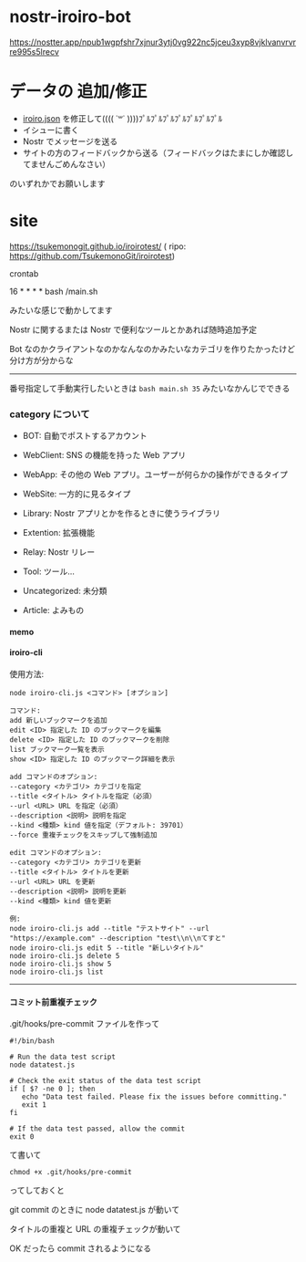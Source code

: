# nostr-iroiro-bot

https://nostter.app/npub1wgpfshr7xjnur3ytj0vg922nc5jceu3xyp8vjklvanvrvrre995s5lrecv

# データの 追加/修正

- [iroiro.json](./iroiro.json) を修正して(((( ˙꒳​˙ ))))ﾌﾟﾙﾌﾟﾙﾌﾟﾙﾌﾟﾙﾌﾟﾙﾌﾟﾙﾌﾟﾙ
- イシューに書く
- Nostr でメッセージを送る
- サイトの方のフィードバックから送る（フィードバックはたまにしか確認してませんごめんなさい）

のいずれかでお願いします

# site

https://tsukemonogit.github.io/iroirotest/ ( ripo: https://github.com/TsukemonoGit/iroirotest)

crontab

16 \* \* \* \* bash /main.sh

みたいな感じで動かしてます

Nostr に関するまたは Nostr で便利なツールとかあれば随時追加予定

Bot なのかクライアントなのかなんなのかみたいなカテゴリを作りたかったけど分け方が分からな

---

番号指定して手動実行したいときは
`bash main.sh 35`
みたいなかんじでできる

### category について

- BOT: 自動でポストするアカウント

- WebClient: SNS の機能を持った Web アプリ

- WebApp: その他の Web アプリ。ユーザーが何らかの操作ができるタイプ

- WebSite: 一方的に見るタイプ

- Library: Nostr アプリとかを作るときに使うライブラリ

- Extention: 拡張機能

- Relay: Nostr リレー

- Tool: ツール…

- Uncategorized: 未分類

- Article: よみもの

#### memo

#### iroiro-cli

使用方法:

```
node iroiro-cli.js <コマンド> [オプション]

コマンド:
add 新しいブックマークを追加
edit <ID> 指定した ID のブックマークを編集
delete <ID> 指定した ID のブックマークを削除
list ブックマーク一覧を表示
show <ID> 指定した ID のブックマーク詳細を表示

add コマンドのオプション:
--category <カテゴリ> カテゴリを指定
--title <タイトル> タイトルを指定（必須）
--url <URL> URL を指定（必須）
--description <説明> 説明を指定
--kind <種類> kind 値を指定（デフォルト: 39701）
--force 重複チェックをスキップして強制追加

edit コマンドのオプション:
--category <カテゴリ> カテゴリを更新
--title <タイトル> タイトルを更新
--url <URL> URL を更新
--description <説明> 説明を更新
--kind <種類> kind 値を更新

例:
node iroiro-cli.js add --title "テストサイト" --url "https://example.com" --description "test\\n\\nてすと"
node iroiro-cli.js edit 5 --title "新しいタイトル"
node iroiro-cli.js delete 5
node iroiro-cli.js show 5
node iroiro-cli.js list

```

---

#### コミット前重複チェック

.git/hooks/pre-commit
ファイルを作って

```
#!/bin/bash

# Run the data test script
node datatest.js

# Check the exit status of the data test script
if [ $? -ne 0 ]; then
   echo "Data test failed. Please fix the issues before committing."
   exit 1
fi

# If the data test passed, allow the commit
exit 0

```

て書いて

```
chmod +x .git/hooks/pre-commit
```

ってしておくと

git commit のときに node datatest.js が動いて

タイトルの重複と URL の重複チェックが動いて

OK だったら commit されるようになる

